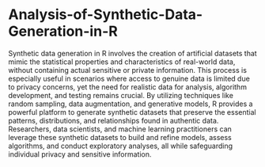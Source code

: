 # Analysis-of-Synthetic-Data-Generation-in-R

Synthetic data generation in R involves the creation of artificial datasets that mimic the statistical properties and characteristics of real-world data, without containing actual sensitive or private information. This process is especially useful in scenarios where access to genuine data is limited due to privacy concerns, yet the need for realistic data for analysis, algorithm development, and testing remains crucial. By utilizing techniques like random sampling, data augmentation, and generative models, R provides a powerful platform to generate synthetic datasets that preserve the essential patterns, distributions, and relationships found in authentic data. Researchers, data scientists, and machine learning practitioners can leverage these synthetic datasets to build and refine models, assess algorithms, and conduct exploratory analyses, all while safeguarding individual privacy and sensitive information.

